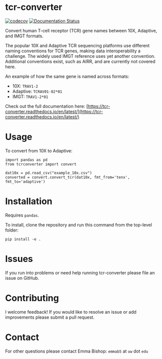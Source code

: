 # tcr-converter
[![codecov](https://codecov.io/gh/emjbishop/tcr-converter/graph/badge.svg?token=BA25XH6BS2)](https://codecov.io/gh/emjbishop/tcr-converter)
[![Documentation Status](https://readthedocs.org/projects/tcr-converter/badge/?version=latest)](https://tcr-converter.readthedocs.io/en/latest/?badge=latest)

Convert human T-cell receptor (TCR) gene names between 10X, Adaptive, and IMGT formats. 

The popular 10X and Adaptive TCR sequencing platforms use different naming conventions for TCR genes, making data interoperability a challenge. The widely used IMGT reference uses yet another convention. Additional conventions exist, such as AIRR, and are currently not covered here.

An example of how the same gene is named across formats:

* 10X: `TRAV1-2`
* Adaptive: `TCRAV01-02*01`
* IMGT: `TRAV1-2*01`

Check out the full documentation here: [https://tcr-converter.readthedocs.io/en/latest/](https://tcr-converter.readthedocs.io/en/latest/)

# Usage

To convert from 10X to Adaptive:

```
import pandas as pd
from tcrconverter import convert

dat10x = pd.read_csv("example_10x.csv")
converted = convert.convert_tcr(dat10x, fmt_from='tenx', fmt_to='adaptive')
```

# Installation

Requires `pandas`. 

To install, clone the repository and run this command from the top-level folder:

```
pip install -e .
```

# Issues

If you run into problems or need help running tcr-converter please file an issue on GitHub.

# Contributing

I welcome feedback! If you would like to resolve an issue or add improvements please submit a pull request.

# Contact

For other questions please contact Emma Bishop: `emmab5` at `uw` dot `edu`
